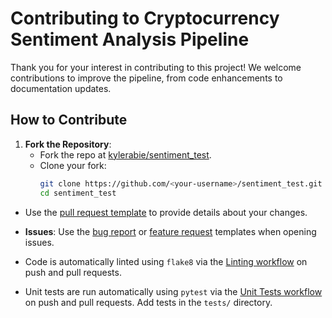 # Contributing to Cryptocurrency Sentiment Analysis Pipeline

Thank you for your interest in contributing to this project! We welcome contributions to improve the pipeline, from code enhancements to documentation updates.

## How to Contribute

1. **Fork the Repository**:
   - Fork the repo at [kylerabie/sentiment_test](https://github.com/kylerabie/sentiment_test).
   - Clone your fork:
     ```bash
     git clone https://github.com/<your-username>/sentiment_test.git
     cd sentiment_test

- Use the [pull request template](.github/pull_request_template.md) to provide details about your changes.

- **Issues**: Use the [bug report](../.github/ISSUE_TEMPLATE/bug_report.md) or [feature request](../.github/ISSUE_TEMPLATE/feature_request.md) templates when opening issues.
- Code is automatically linted using `flake8` via the [Linting workflow](../.github/workflows/lint.yml) on push and pull requests.
- Unit tests are run automatically using `pytest` via the [Unit Tests workflow](../.github/workflows/test.yml) on push and pull requests. Add tests in the `tests/` directory.
